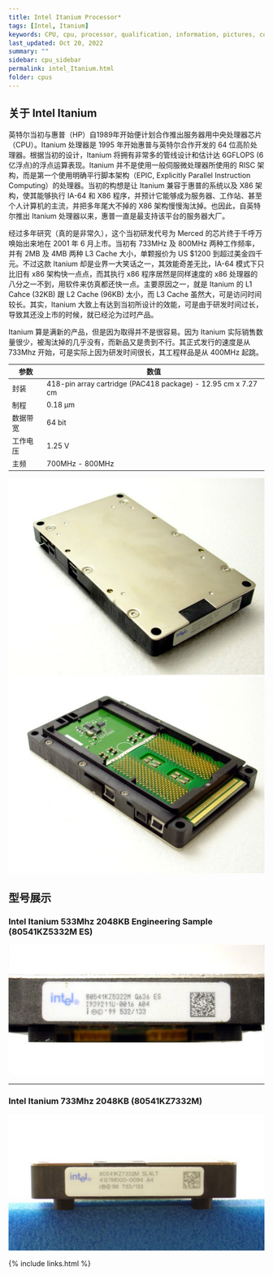 ```yaml
---
title: Intel Itanium Processor*
tags: [Intel, Itanium]
keywords: CPU, cpu, processor, qualification, information, pictures, core, frequency, chip packaging, packaging, cpu info, x86, collection, amd, cyrix, harris, ibm, idt, iit, intel, motorola, nec, sgs, sgs-thomson, siemens, ST, signetics, mhs, ti, texas instruments, ulsi, umc, weitek, zilog, 3002, 4004, 4040, 8008, 808x, 8085, 8088, 8086, 80188, 80186, 80286, 286, 80386, 386, i386, Am386, 386sx, 386dx, 486, i486, 586, 486sx, 486dx, overdrive, 487, pentium, 586, 5x86, 386dlc, 386slc, 486dx2, mmx, ppro, pentium-pro, pro, athlon, duron, z80, dirk oppelt, dirk, oppelt, engineering, sample, samples, RapidCAD, Itanium
last_updated: Oct 20, 2022
summary: ""
sidebar: cpu_sidebar
permalink: intel_Itanium.html
folder: cpus
---
```


## 关于 Intel Itanium

英特尔当初与惠普（HP）自1989年开始便计划合作推出服务器用中央处理器芯片（CPU）。Itanium 处理器是 1995 年开始惠普与英特尔合作开发的 64 位高阶处理器。根据当初的设计，Itanium 将拥有非常多的管线设计和估计达 6GFLOPS (6 亿浮点)的浮点运算表现。Itanium 并不是使用一般伺服微处理器所使用的 RISC 架构，而是第一个使用明确平行脚本架构（EPIC, Explicitly Parallel Instruction Computing）的处理器。当初的构想是让 Itanium 兼容于惠普的系统以及 X86 架构，使其能够执行 IA-64 和 X86 程序，并预计它能够成为服务器、工作站、甚至个人计算机的主流，并把多年尾大不掉的 X86 架构慢慢淘汰掉。也因此，自英特尔推出 Itanium 处理器以来，惠普一直是最支持该平台的服务器大厂。

经过多年研究（真的是非常久），这个当初研发代号为 Merced 的芯片终于千呼万唤始出来地在 2001 年 6 月上市。当初有 733MHz 及 800MHz 两种工作频率，并有 2MB 及 4MB 两种 L3 Cache 大小，单颗报价为 US $1200 到超过美金四千元。不过这款 Itanium 却是业界一大笑话之一，其效能奇差无比，IA-64 模式下只比旧有 x86 架构快一点点，而其执行 x86 程序居然是同样速度的 x86 处理器的八分之一不到，用软件来仿真都还快一点。主要原因之一，就是 Itanium 的 L1 Cahce (32KB) 跟 L2 Cache (96KB) 太小，而 L3 Cache 虽然大，可是访问时间较长。其实，Itanium 大致上有达到当初所设计的效能，可是由于研发时间过长，导致其还没上市的时候，就已经沦为过时产品。

Itanium 算是满新的产品，但是因为取得并不是很容易。因为 Itanium 实际销售数量很少，被淘汰掉的几乎没有，而新品又是贵到不行。其正式发行的速度是从 733Mhz 开始，可是实际上因为研发时间很长，其工程样品是从 400MHz 起跳。

| 参数 | 数值 |
| ------ | ------ |
| 封装 | 418-pin array cartridge (PAC418 package) - 12.95 cm x 7.27 cm |
| 制程 | 0.18 μm |
| 数据带宽 | 64 bit |
| 工作电压 | 1.25 V |
| 主频 | 700MHz - 800MHz |

![Intel Itanium](/images/cpus/Intel/Itanium-a.jpg)
![Intel Itanium](/images/cpus/Intel/Itanium-b.jpg)


## 型号展示

### Intel Itanium 533Mhz 2048KB Engineering Sample (80541KZ5332M ES)

![Intel Itanium](/images/cpus/Intel/Itanium_80541KZ5332M.jpg)

---------

### Intel Itanium 733Mhz 2048KB (80541KZ7332M) 

![Intel Itanium](/images/cpus/Intel/Itanium_80541KZ7332M.jpg)

{% include links.html %}
